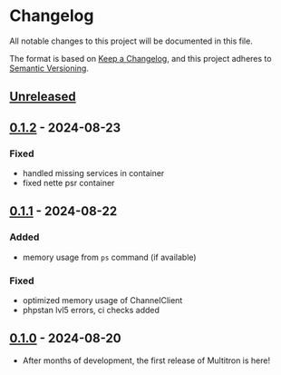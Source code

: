 # Changelog

All notable changes to this project will be documented in this file.

The format is based on [Keep a Changelog](https://keepachangelog.com/en/1.1.0/),
and this project adheres to [Semantic Versioning](https://semver.org/spec/v2.0.0.html).

## [Unreleased]



## [0.1.2] - 2024-08-23
### Fixed
- handled missing services in container
- fixed nette psr container

## [0.1.1] - 2024-08-22
### Added
- memory usage from `ps` command (if available)
### Fixed
- optimized memory usage of ChannelClient
- phpstan lvl5 errors, ci checks added

## [0.1.0] - 2024-08-20
- After months of development, the first release of Multitron is here!

[Unreleased]: https://github.com/riki137/multitron/compare/0.1.2...master
[0.1.2]: https://github.com/riki137/multitron/compare/0.1.1...0.1.2
[0.1.1]: https://github.com/riki137/multitron/compare/0.1.0...0.1.1
[0.1.0]: https://github.com/riki137/multitron/releases/tag/0.1.0
